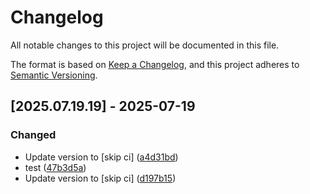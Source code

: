 # Changelog

All notable changes to this project will be documented in this file.

The format is based on [Keep a Changelog](https://keepachangelog.com/en/1.0.0/),
and this project adheres to [Semantic Versioning](https://semver.org/spec/v2.0.0.html).

## [2025.07.19.19] - 2025-07-19

### Changed

* Update version to  [skip ci] ([a4d31bd](https://github.com/N6REJ/mod_bearslivesearch/commit/a4d31bd))
* test ([47b3d5a](https://github.com/N6REJ/mod_bearslivesearch/commit/47b3d5a))
* Update version to  [skip ci] ([d197b15](https://github.com/N6REJ/mod_bearslivesearch/commit/d197b15))

